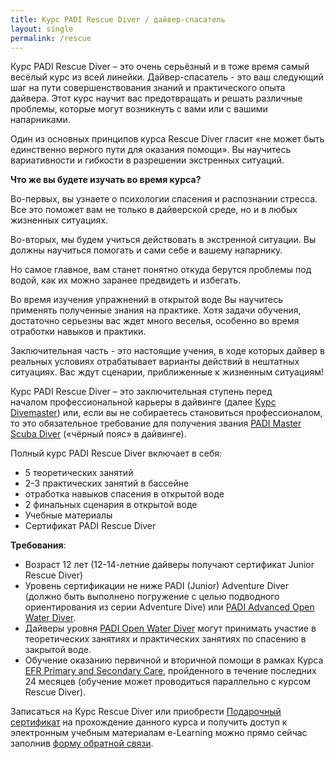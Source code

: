 ```yaml
---
title: Курс PADI Rescue Diver / дайвер-спасатель
layout: single
permalink: /rescue
---
```


Курс PADI Rescue Diver – это очень серьёзный и в тоже время самый весёлый курс из всей линейки. Дайвер-спасатель - это ваш следующий шаг на пути совершенствования знаний и практического опыта дайвера. Этот курс научит вас предотвращать и решать различные проблемы, которые могут возникнуть с вами или с вашими напарниками.

Один из основных принципов курса Rescue Diver гласит «не может быть единственно верного пути для оказания помощи». Вы научитесь вариативности и гибкости в разрешении экстренных ситуаций.

**Что же вы будете изучать во время курса?**

Во-первых, вы узнаете о психологии спасения и распознании стресса. Все это поможет вам не только в дайверской среде, но и в любых жизненных ситуациях.

Во-вторых, мы будем учиться действовать в экстренной ситуации. Вы должны научиться помогать и сами себе и вашему напарнику.

Но самое главное, вам станет понятно откуда берутся проблемы под водой, как их можно заранее предвидеть и избегать.

Во время изучения упражнений в открытой воде Вы научитесь применять полученные знания на практике. Хотя задачи обучения, достаточно серьезны вас ждет много веселья, особенно во время отработки навыков и практики.

Заключительная часть - это настоящие учения, в ходе которых дайвер в реальных условиях отрабатывает варианты действий в нештатных ситуациях. Вас ждут сценарии, приближенные к жизненным ситуациям!

Курс PADI Rescue Diver – это заключительная ступень перед началом профессиональной карьеры в дайвинге (далее [Курс Divemaster](/divemaster)) или, если вы не собираетесь становиться профессионалом, то это обязательное требование для получения звания [PADI Master Scuba Diver](/master-scuba) («чёрный пояс» в дайвинге).


Полный курс PADI Rescue Diver включает в себя:
* 5 теоретических занятий
* 2-3 практических занятий в бассейне
* отработка навыков спасения в открытой воде
* 2 финальных сценария в открытой воде
* Учебные материалы
* Сертификат PADI Rescue Diver

**Требования**:
* Возраст 12 лет (12-14-летние дайверы получают сертификат Junior Rescue Diver) 
* Уровень сертификации не ниже PADI (Junior) Adventure Diver (должно быть выполнено погружение с целью подводного ориентирования из серии Adventure Dive) или [PADI Advanced Open Water Diver](/aowd). 
* Дайверы уровня [PADI Open Water Diver](/owd) могут принимать участие в теоретических занятиях и практических занятиях по спасению в закрытой воде. 
* Обучение оказанию первичной и вторичной помощи в рамках Курса [EFR Primary and Secondary Care](/efr), пройденного в течение последних 24 месяцев (обучение может проводиться параллельно с курсом Rescue Diver).

Записаться на Курс Rescue Diver или приобрести [Подарочный сертификат](/feedback) на прохождение данного курса и получить доступ к электронным учебным материалам e-Learning можно прямо сейчас заполнив [форму обратной связи](/feedback).